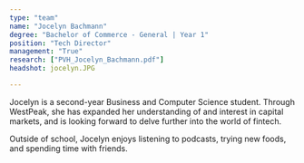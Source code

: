 ```yaml
---
type: "team"
name: "Jocelyn Bachmann"
degree: "Bachelor of Commerce - General | Year 1"
position: "Tech Director"
management: "True"
research: ["PVH_Jocelyn_Bachmann.pdf"]
headshot: jocelyn.JPG

---
```

Jocelyn is a second-year Business and Computer Science student. Through WestPeak, she has expanded her understanding of and interest in capital markets, and is looking forward to delve further into the world of fintech.


Outside of school, Jocelyn enjoys listening to podcasts, trying new foods, and spending time with friends.